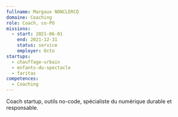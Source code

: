 ```yaml
---
fullname: Margaux NONCLERCQ
domaine: Coaching
role: Coach, co-PO
missions:
  - start: 2021-06-01
    end: 2021-12-31
    status: service
    employer: Octo
startups:
  - chauffage-urbain
  - enfants-du-spectacle
  - faritas
competences:
  - Coaching
---
```

Coach startup, outils no-code, spécialiste du numérique durable et responsable.